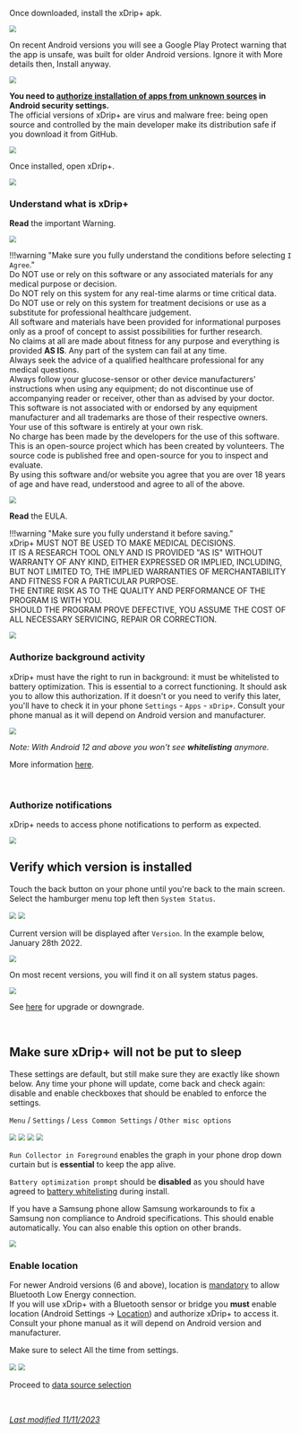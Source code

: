 Once downloaded, install the xDrip+ apk.

<img src="../images/Install02.png" style="zoom:75%;" />

On recent Android versions you will see a Google Play Protect warning that the app is unsafe, was built for older Android versions. Ignore it with More details then, Install anyway.

<img src="../images/Install01a.png" style="zoom:75%;" />

**You need to [authorize installation of apps from unknown sources](https://developer.android.com/distribute/marketing-tools/alternative-distribution#unknown-sources) in Android security settings.**  
The official versions of xDrip+ are virus and malware free: being open source and controlled by the main developer make its distribution safe if you download it from GitHub.

<img src="../images/Install04.png" style="zoom:75%;" />

Once installed, open xDrip+.

<img src="../images/Install03.png" style="zoom:75%;" />

### Understand what is xDrip+

**Read** the important Warning.  

<img src="../images/Install05.png" style="zoom:75%;" />

!!!warning "Make sure you fully understand the conditions before selecting `I Agree`."  
    Do NOT use or rely on this software or any associated materials for any medical purpose or decision.  
    Do NOT rely on this system for any real-time alarms or time critical data.  
    Do NOT use or rely on this system for treatment decisions or use as a substitute for professional healthcare judgement.  
    All software and materials have been provided for informational purposes only as a proof of concept to assist possibilities for further research.  
    No claims at all are made about fitness for any purpose and everything is provided **AS IS**. Any part of the system can fail at any time.  
    Always seek the advice of a qualified healthcare professional for any medical questions.  
    Always follow your glucose-sensor or other device manufacturers' instructions when using any equipment; do not discontinue use of accompanying reader or receiver, other than as advised by your doctor.  
    This software is not associated with or endorsed by any equipment manufacturer and all trademarks are those of their respective owners.  
    Your use of this software is entirely at your own risk.  
    No charge has been made by the developers for the use of this software.  
    This is an open-source project which has been created by volunteers. The source code is published free and open-source for you to inspect and evaluate.  
    By using this software and/or website you agree that you are over 18 years of age and have read, understood and agree to all of the above.

<img src="../images/Install06.png" style="zoom:75%;" />

</br>

**Read** the EULA.  

!!!warning "Make sure you fully understand it before saving."  
    xDrip+ MUST NOT BE USED TO MAKE MEDICAL DECISIONS.  
    IT IS A RESEARCH TOOL ONLY AND IS PROVIDED "AS IS" WITHOUT WARRANTY OF ANY KIND, EITHER EXPRESSED OR IMPLIED, INCLUDING, BUT NOT LIMITED TO, THE IMPLIED WARRANTIES OF MERCHANTABILITY AND FITNESS FOR A PARTICULAR PURPOSE.  
    THE ENTIRE RISK AS TO THE QUALITY AND PERFORMANCE OF THE PROGRAM IS WITH YOU.  
    SHOULD THE PROGRAM PROVE DEFECTIVE, YOU ASSUME THE COST OF ALL NECESSARY SERVICING, REPAIR OR CORRECTION.

<img src="../images/Install06a.png" style="zoom:75%;" />

</br>

### Authorize background activity

xDrip+ must have the right to run in background: it must be whitelisted to battery optimization. This is essential to a correct functioning. It should ask you to allow this authorization. If it doesn't or you need to verify this later, you'll have to check it in your phone `Settings` - `Apps` - `xDrip+`. Consult your phone manual as  it will depend on Android version and manufacturer.

<img src="../images/Install07.png" style="zoom:75%;" />

*Note: With Android 12 and above you won't see **whitelisting** anymore.*

More information [here](../../troubleshoot/savings/#apps-battery-savings).

</br>

### Authorize notifications

xDrip+ needs to access phone notifications to perform as expected.

<img src="../images/Install47.png" style="zoom:75%;" />

</br>

## Verify which version is installed

Touch the back button on your phone until you're back to the main screen. Select the hamburger menu top left then `System Status`.

<img src="../../images/hamburger_menu.png" style="zoom:75%;" />

<img src="../../images/M-SS.png" style="zoom:75%;" />

Current version will be displayed after `Version`. In the example below, January 28th 2022.

<img src="../../images/M-SS-Ver.png" style="zoom:75%;" />

On most recent versions, you will find it on all system status pages.

<img src="../../images/M-SS-Ver2.png" style="zoom:76%;" />

See [here](../../use/update/) for upgrade or downgrade.

</br>

## Make sure xDrip+ will not be put to sleep

These settings are default, but still make sure they are exactly like shown below. Any time your phone will update, come back and check again: disable and enable checkboxes that should be enabled to enforce the settings.

`Menu` / `Settings` / `Less Common Settings` / `Other misc options`

<img src="../../images/hamburger_menu.png" style="zoom:75%;" />

<img src="../../images/M-S.png" style="zoom:75%;" />

<img src="../../images/M-S-LCS.png" style="zoom:75%;" />

<img src="../../images/M-S-LCS-OMO.png" style="zoom:75%;" />

`Run Collector in Foreground` enables the graph in your phone drop down curtain but is **essential** to keep the app alive.

`Battery optimization prompt` should be **disabled** as you should have agreed to [battery whitelisting](#authorize-background-activity) during install.

If you have a Samsung phone allow Samsung workarounds to fix a Samsung non compliance to Android specifications. This should enable automatically. You can also enable this option on other brands.

<img src="../../images/M-S-LCS-OMO1.png" style="zoom:75%;" />

### Enable location

For newer Android versions (6 and above), location is [mandatory](https://developer.android.com/training/location/permissions) to allow Bluetooth Low Energy connection.  
If you will use xDrip+ with a Bluetooth sensor or bridge you **must** enable location (Android Settings -> [Location](https://support.google.com/android/answer/3467281)) and authorize xDrip+ to access it. Consult your phone manual as it will depend on Android version and manufacturer.

Make sure to select All the time from settings.

<img src="../images/Install17a.png" style="zoom:75%;" />

<img src="../images/Install17.png" style="zoom:75%;" />

</br>

Proceed to [data source selection](../datasource)

</br>

[*Last modified 11/11/2023*](https://github.com/NightscoutFoundation/xDrip/releases/tag/2023.11.07)
